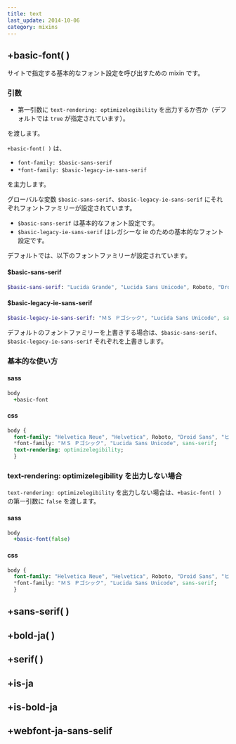 ```yaml
---
title: text
last_update: 2014-10-06
category: mixins
---
```


## +basic-font( )

サイトで指定する基本的なフォント設定を呼び出すための mixin です。

### 引数

- 第一引数に `text-rendering: optimizelegibility` を出力するか否か（デフォルトでは `true` が指定されています）。

を渡します。

`+basic-font( )` は、

- `font-family: $basic-sans-serif` 
- `*font-family: $basic-legacy-ie-sans-serif`

を主力します。

グローバルな変数 `$basic-sans-serif`、`$basic-legacy-ie-sans-serif` にそれぞれフォントファミリーが設定されています。

- `$basic-sans-serif` は基本的なフォント設定です。
- `$basic-legacy-ie-sans-serif` はレガシーな ie のための基本的なフォント設定です。

デフォルトでは、以下のフォントファミリーが設定されています。

#### $basic-sans-serif

```sass
$basic-sans-serif: "Lucida Grande", "Lucida Sans Unicode", Roboto, "Droid Sans", "ヒラギノ角ゴ ProN", "Hiragino Kaku Gothic ProN", "游ゴシック", YuGothic, "メイリオ", Meiryo, "ＭＳ Ｐゴシック", Helvetica, Arial, Verdana, sans-serif !default
```

#### $basic-legacy-ie-sans-serif

```sass
$basic-legacy-ie-sans-serif: "ＭＳ Ｐゴシック", "Lucida Sans Unicode", sans-serif !default
```

デフォルトのフォントファミリーを上書きする場合は、`$basic-sans-serif`、`$basic-legacy-ie-sans-serif` それぞれを上書きします。

### 基本的な使い方

#### sass

```sass
body
  +basic-font
```

#### css

```sass
body {
  font-family: "Helvetica Neue", "Helvetica", Roboto, "Droid Sans", "ヒラギノ角ゴ ProN", "Hiragino Kaku Gothic ProN", "游ゴシック", YuGothic, "メイリオ", Meiryo, "ＭＳ Ｐゴシック", Helvetica, Arial, Verdana, sans-serif;
  *font-family: "ＭＳ Ｐゴシック", "Lucida Sans Unicode", sans-serif;
  text-rendering: optimizelegibility;
  }
```

### text-rendering: optimizelegibility を出力しない場合

`text-rendering: optimizelegibility` を出力しない場合は、`+basic-font( )` の第一引数に `false` を渡します。

#### sass

```sass
body
  +basic-font(false)
```

#### css

```sass
body {
  font-family: "Helvetica Neue", "Helvetica", Roboto, "Droid Sans", "ヒラギノ角ゴ ProN", "Hiragino Kaku Gothic ProN", "游ゴシック", YuGothic, "メイリオ", Meiryo, "ＭＳ Ｐゴシック", Helvetica, Arial, Verdana, sans-serif;
  *font-family: "ＭＳ Ｐゴシック", "Lucida Sans Unicode", sans-serif;
  }
```

## +sans-serif( )



## +bold-ja( )

## +serif( )

## +is-ja

## +is-bold-ja

## +webfont-ja-sans-selif
